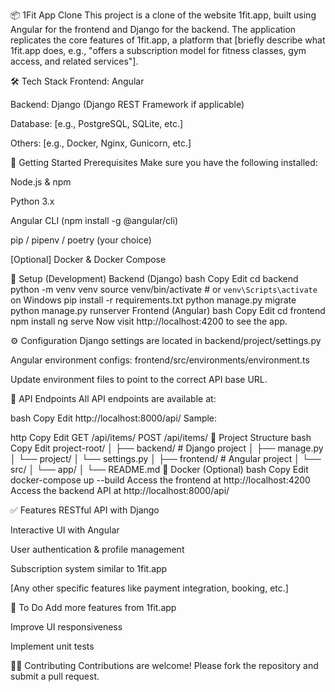 📦 1Fit App Clone
This project is a clone of the website 1fit.app, built using Angular for the frontend and Django for the backend. The application replicates the core features of 1fit.app, a platform that [briefly describe what 1fit.app does, e.g., "offers a subscription model for fitness classes, gym access, and related services"].

🛠 Tech Stack
Frontend: Angular

Backend: Django (Django REST Framework if applicable)

Database: [e.g., PostgreSQL, SQLite, etc.]

Others: [e.g., Docker, Nginx, Gunicorn, etc.]

🚀 Getting Started
Prerequisites
Make sure you have the following installed:

Node.js & npm

Python 3.x

Angular CLI (npm install -g @angular/cli)

pip / pipenv / poetry (your choice)

[Optional] Docker & Docker Compose

🧪 Setup (Development)
Backend (Django)
bash
Copy
Edit
cd backend
python -m venv venv
source venv/bin/activate  # or `venv\Scripts\activate` on Windows
pip install -r requirements.txt
python manage.py migrate
python manage.py runserver
Frontend (Angular)
bash
Copy
Edit
cd frontend
npm install
ng serve
Now visit http://localhost:4200 to see the app.

⚙️ Configuration
Django settings are located in backend/project/settings.py

Angular environment configs: frontend/src/environments/environment.ts

Update environment files to point to the correct API base URL.

🧩 API Endpoints
All API endpoints are available at:

bash
Copy
Edit
http://localhost:8000/api/
Sample:

http
Copy
Edit
GET /api/items/
POST /api/items/
📁 Project Structure
bash
Copy
Edit
project-root/
│
├── backend/                # Django project
│   ├── manage.py
│   └── project/
│       └── settings.py
│
├── frontend/               # Angular project
│   └── src/
│       └── app/
│
└── README.md
🐳 Docker (Optional)
bash
Copy
Edit
docker-compose up --build
Access the frontend at http://localhost:4200
Access the backend API at http://localhost:8000/api/

✅ Features
 RESTful API with Django

 Interactive UI with Angular

 User authentication & profile management

 Subscription system similar to 1fit.app

 [Any other specific features like payment integration, booking, etc.]

📌 To Do
 Add more features from 1fit.app

 Improve UI responsiveness

 Implement unit tests

🧑‍💻 Contributing
Contributions are welcome! Please fork the repository and submit a pull request.
